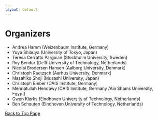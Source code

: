 ```yaml
---
layout: default
---
```


# Organizers

<!-- ![andrea](./assets/img/andrea.png) -->

* Andrea Hamm (Weizenbaum Institute, Germany)
* Yuya Shibuya (University of Tokyo, Japan)
* Teresa Cerratto Pargman (Stockholm University, Sweden)
* Roy Bendor (Delft University of Technology, Netherlands)
* Nicolai Brodersen Hansen (Aalborg University, Denmark)
* Christoph Raetzsch (Aarhus University, Denmark)
* Masahiko Shoji (Musashi University, Japan)
* Christoph Bieber (CAIS Institute, Germany)
* Mennatullah Hendawy (CAIS Institute, Germany /Ain Shams University, Egypt)
* Gwen Klerks (Eindhoven University of Technology, Netherlands)
* Ben Schouten (Eindhoven University of Technology, Netherlands)

<a href = "./" class="btn-to-top">Back to Top Page</a>